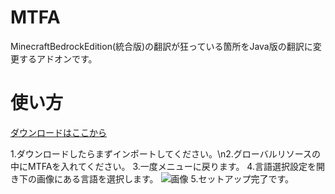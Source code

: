 # MTFA

MinecraftBedrockEdition(統合版)の翻訳が狂っている箇所をJava版の翻訳に変更するアドオンです。

# 使い方

[ダウンロードはここから](https://github.com/HariBote1110/MTFA/releases)

1.ダウンロードしたらまずインポートしてください。\n2.グローバルリソースの中にMTFAを入れてください。
3.一度メニューに戻ります。
4.言語選択設定を開き下の画像にある言語を選択します。
![画像](https://user-images.githubusercontent.com/86110351/215106542-a850124e-ac3c-40aa-ae64-016f2c87842c.png)
5.セットアップ完了です。
